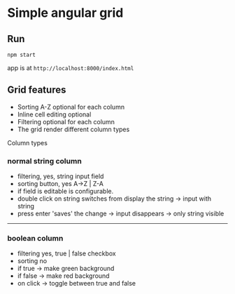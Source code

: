 # Simple angular grid

## Run

`npm start`

app is at `http://localhost:8000/index.html`

## Grid features
- Sorting A-Z optional for each column
- Inline cell editing optional
- Filtering optional for each column
- The grid render different column types

Column types

### normal string column
- filtering, yes, string input field
- sorting button, yes A->Z | Z-A  
- if field is editable is configurable. 
- double click on string switches from display the string -> input with string
- press enter 'saves' the change -> input disappears -> only string visible

----------
### boolean column
- filtering yes, true | false checkbox
- sorting no
- if true -> make green background
- if false -> make red background
- on click -> toggle between true and false



